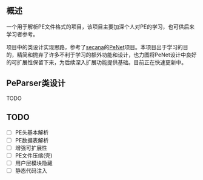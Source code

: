 ## 概述

一个用于解析PE文件格式的项目，该项目主要加深个人对PE的学习，也可供后来学习者参考。

项目中的类设计实现思路，参考了[secana](https://github.com/secana)的[PeNet](https://github.com/secana/PeNet)项目。本项目出于学习的目的，精简和抛弃了许多不利于学习的额外功能和设计，也力图将PeNet设计中良好的可扩展性保留下来，为后续深入扩展功能提供基础。目前正在快速更新中。


## PeParser类设计

TODO

## TODO

- [ ] PE头基本解析
- [ ] PE数据表解析
- [ ] 增强可扩展性
- [ ] PE文件压缩(壳)
- [ ] 用户层模块隐藏
- [ ] 静态代码注入
